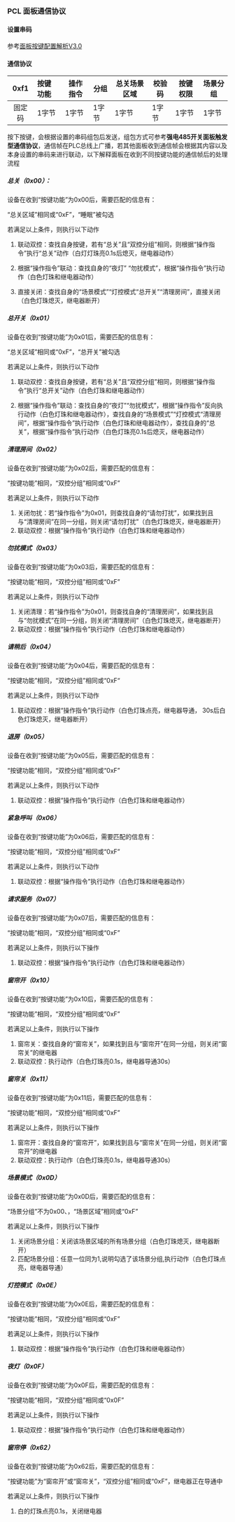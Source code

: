 ### 					PCL 面板通信协议

#### 设置串码

参考[面板按键配置解析V3.0](https://docs.qq.com/doc/DVE1YdEhNWXlXa2lC?u=01de59d25c614f2886192fca680d7f21&nlc=1)

#### 通信协议

|  0xf1  | 按键功能 | 操作指令 | 分组  | 总关场景区域 | 校验码 | 按键权限 | 场景分组 |
| :----: | :------- | -------- | ----- | ------------ | ------ | -------- | -------- |
| 固定码 | 1字节    | 1字节    | 1字节 | 1字节        | 1字节  | 1字节    | 1字节    |

按下按键，会根据设置的串码组包后发送，组包方式可参考**强电485开关面板触发型通信协议**，通信帧在PLC总线上广播，若其他面板收到通信帧会根据其内容以及本身设置的串码来进行联动，以下解释面板在收到不同按键功能的通信帧后的处理流程

##### 总关（0x00）：

设备在收到“按键功能”为0x00后，需要匹配的信息有：

“总关区域”相同或“0xF”，“睡眠”被勾选

若满足以上条件，则执行以下动作

1. 联动双控：查找自身按键，若有“总关”且“双控分组”相同，则根据“操作指令”执行“总关”动作（白灯灯珠亮0.1s后熄灭，继电器动作）

2. 根据“操作指令”联动：查找自身的“夜灯” “勿扰模式”，根据“操作指令”执行动作（白色灯珠和继电器动作）

3. 直接关闭：查找自身的“场景模式”“灯控模式“总开关”“清理房间”，直接关闭（白色灯珠熄灭，继电器断开）

   

##### 总开关（0x01）

设备在收到“按键功能”为0x01后，需要匹配的信息有：

“总关区域”相同或“0xF”，“总开关”被勾选

若满足以上条件，则执行以下动作

1. 联动双控：查找自身按键，若有“总关”且“双控分组”相同，则根据“操作指令”执行“总开关”动作（白色灯珠和继电器动作）

2. 根据“操作指令”联动：查找自身的“夜灯”“勿扰模式”，根据“操作指令”反向执行动作（白色灯珠和继电器动作），查找自身的“场景模式”“灯控模式“清理房间”，根据“操作指令”执行动作（白色灯珠和继电器动作），查找自身的“总关”，根据“操作指令”执行动作（白色灯珠亮0.1s后熄灭，继电器动作）

   

##### 清理房间（0x02）

设备在收到“按键功能”为0x02后，需要匹配的信息有：

“按键功能”相同，“双控分组”相同或“0xF”

若满足以上条件，则执行以下动作

1. 关闭勿扰：若“操作指令”为0x01，则查找自身的“请勿打扰”，如果找到且与“清理房间”在同一分组，则关闭“请勿打扰”（白色灯珠熄灭，继电器断开）
2. 联动双控：根据“操作指令”执行动作（白色灯珠和继电器动作）

##### 勿扰模式（0x03）

设备在收到“按键功能”为0x03后，需要匹配的信息有：

“按键功能”相同，“双控分组”相同或“0xF”

若满足以上条件，则执行以下动作

1. 关闭清理：若“操作指令”为0x01，则查找自身的“清理房间”，如果找到且与“勿扰模式”在同一分组，则关闭“清理房间”（白色灯珠熄灭，继电器断开）
2. 联动双控：根据“操作指令”执行动作（白色灯珠和继电器动作）

##### 请稍后（0x04）

设备在收到“按键功能”为0x04后，需要匹配的信息有：

“按键功能”相同，“双控分组”相同或“0xF“

若满足以上条件，则执行以下动作

1. 联动双控：根据“操作指令”执行动作（白色灯珠点亮，继电器导通， 30s后白色灯珠熄灭，继电器断开）

##### 退房（0x05）

设备在收到“按键功能”为0x05后，需要匹配的信息有：

“按键功能”相同，“双控分组”相同或“0xF”

若满足以上条件，则执行以下动作

1. 联动双控：根据“操作指令”执行动作（白色灯珠和继电器动作）

##### 紧急呼叫（0x06）

设备在收到“按键功能”为0x06后，需要匹配的信息有：

“按键功能”相同，“双控分组”相同或“0xF”

若满足以上条件，则执行以下动作

1. 联动双控：根据“操作指令”执行动作（白色灯珠和继电器动作）

##### 请求服务（0x07）

设备在收到“按键功能”为0x07后，需要匹配的信息有：

“按键功能”相同，“双控分组”相同或“0xF”

若满足以上条件，则执行以下操作

1. 联动双控：根据“操作指令”执行动作（白色灯珠和继电器动作）

##### 窗帘开（0x10）

设备在收到“按键功能”为0x10后，需要匹配的信息有：

“按键功能”相同，“双控分组”相同或“0xF”

若满足以上条件，则执行以下操作

1. 窗帘关：查找自身的“窗帘关”，如果找到且与“窗帘开”在同一分组，则关闭“窗帘关”的继电器
2. 联动双控：执行动作（白色灯珠亮0.1s，继电器导通30s）

##### 窗帘关（0x11）

设备在收到“按键功能”为0x11后，需要匹配的信息有：

“按键功能”相同，“双控分组”相同或“0xF”

若满足以上条件，则执行以下操作

1. 窗帘开：查找自身的“窗帘开”，如果找到且与“窗帘关”在同一分组，则关闭“窗帘开”的继电器
2. 联动双控：执行动作（白色灯珠亮0.1s，继电器导通30s）

##### 场景模式（0x0D）

设备在收到“按键功能”为0x0D后，需要匹配的信息有：

“场景分组”不为0x00、，“场景区域”相同或“0xF”

若满足以上条件，则执行以下操作

1. 关闭场景分组：关闭该场景区域的所有场景分组（白色灯珠熄灭，继电器断开）
2. 匹配场景分组：任意一位同为1,说明勾选了该场景分组,执行动作（白色灯珠点亮，继电器导通）

##### 灯控模式（0x0E）

设备在收到“按键功能”为0x0E后，需要匹配的信息有：

“按键功能”相同，“双控分组”相同或“0xF”

若满足以上条件，则执行以下操作

1. 联动双控：根据“操作指令”执行动作（白色灯珠和继电器动作）

##### 夜灯（0x0F）

设备在收到“按键功能”为0x0F后，需要匹配的信息有：

“按键功能”相同，“双控分组”相同或“0x0F”

若满足以上条件，则执行以下操作

1. 联动双控：根据“操作指令”执行动作（白色灯珠和继电器动作）

##### 窗帘停（0x62）

设备在收到“按键功能”为0x62后，需要匹配的信息有：

“按键功能”为“窗帘开”或“窗帘关”，“双控分组”相同或“0xF”，继电器正在导通中

若满足以上条件，则执行以下操作

1. 白的灯珠点亮0.1s，关闭继电器
